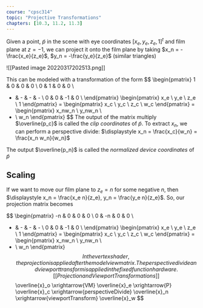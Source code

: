 ```yaml
---
course: "cpsc314"
topic: "Projective Transformations"
chapters: [10.3, 11.2, 11.3]
---
```


Given a point, $\tilde{p}$ in the scene with eye coordinates $[x_e, y_e, z_e, 1]^t$ and film plane at $z = -1$,
we can project it onto the film plane by taking
$x_n = -\frac{x_e}{z_e}$, $y_n = -\frac{y_e}{z_e}$ (similar triangles)

![[Pasted image 20220317202513.png]]

This can be modeled with a transformation of the form
$$
\begin{pmatrix}
1 & 0 & 0 & 0 \\
0 & 1 & 0 & 0 \\
- & - & - & - \\
0 & 0 & -1 & 0 \\
\end{pmatrix}
\begin{pmatrix}
x_e \\ y_e \\ z_e \\ 1
\end{pmatrix}
= \begin{pmatrix}
x_c \\ y_c \\ z_c \\ w_c
\end{pmatrix}
= \begin{pmatrix}
x_nw_n \\
y_nw_n \\
- \\
w_n
\end{pmatrix}
$$
The output of the matrix multiply $\overline{p_c}$ is called the *clip coordinates* of $\tilde{p}$. 
To extract $x_n$, we can perform a perspective divide: $\displaystyle x_n = \frac{x_c}{w_n} = \frac{x_n w_n}{w_n}$

The output $\overline{p_n}$ is called the *normalized device coordinates* of $\tilde{p}$

## Scaling
If we want to move our film plane to $z_e = n$ for some negative $n$, then $\displaystyle x_n = \frac{x_e n}{z_e}, y_n = \frac{y_e n}{z_e}$.
So, our projection matrix becomes

$$
\begin{pmatrix}
-n & 0 & 0 & 0 \\
0 & -n & 0 & 0 \\
- & - & - & - \\
0 & 0 & -1 & 0 \\
\end{pmatrix}
\begin{pmatrix}
x_e \\ y_e \\ z_e \\ 1
\end{pmatrix}
= \begin{pmatrix}
x_c \\ y_c \\ z_c \\ w_c
\end{pmatrix}
= \begin{pmatrix}
x_nw_n \\
y_nw_n \\
- \\
w_n
\end{pmatrix}
$$
In the vertex shader, the projection is applied after the model view matrix. The perspective divide and viewport transform is applied in the fixed function hardware. [[Projection and Viewport Transformations]]
$$
\overline{x}_o \xrightarrow{VM} \overline{x}_e \xrightarrow{P} \overline{x}_c \xrightarrow{perspectiveDivide} \overline{x}_n \xrightarrow{viewportTransform} \overline{x}_w
$$